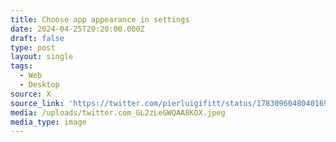 ```yaml
---
title: Choose app appearance in settings
date: 2024-04-25T20:20:00.000Z
draft: false
type: post
layout: single
tags:
  - Web
  - Desktop
source: X
source_link: 'https://twitter.com/pierluigifitt/status/1783096048040169560/photo/1'
media: /uploads/twitter.com_GL2zLeGWQAA8KOX.jpeg
media_type: image
---
```


